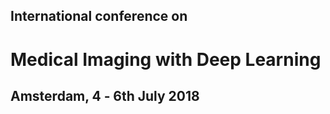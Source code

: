 <h2 class="centered">International conference on</h2>
<h1 class="centered">Medical Imaging with Deep Learning</h1>
<h2 class="centered">Amsterdam, 4 ‑ 6th July 2018</h2>

